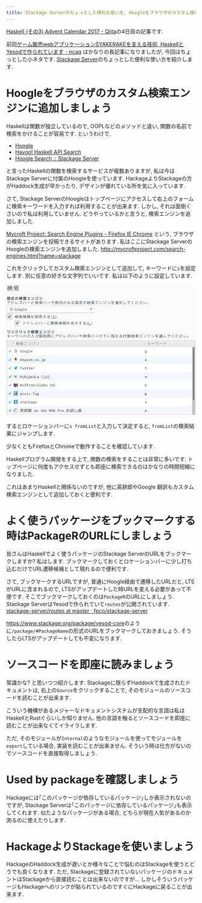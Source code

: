 ```yaml
---
title: Stackage Serverのちょっとした便利な使い方, Hoogleをブラウザのカスタム検索エンジンに追加しましょう, よく使うパッケージをブックマークする時はPackageRのURLにしましょう
---
```


[Haskell (その3) Advent Calendar 2017 - Qiita](https://qiita.com/advent-calendar/2017/haskell3)の4日目の記事です.

前回[ゲーム販売webアプリケーションSYAKERAKEを支える技術, HaskellとYesodで作られています - ncaq](https://www.ncaq.net/2017/12/03/00/00/00/)
はかなりの長記事になりましたが,
今回はちょっとした小ネタです.
[Stackage Server](https://www.stackage.org/)のちょっとした便利な使い方を紹介します.

# Hoogleをブラウザのカスタム検索エンジンに追加しましょう

Haskellは関数が独立しているので,
OOPLなどのメソッドと違い,
関数の名前で検索をかけることが容易です.
というわけで,

* [Hoogle](https://www.haskell.org/hoogle/)
* [Hayoo! Haskell API Search](https://hayoo.fh-wedel.de/)
* [Hoogle Search :: Stackage Server](https://www.stackage.org/lts-9.14/hoogle)

と言ったHaskellの関数を検索するサービスが複数ありますが,
私は今はStackage Serverに付属のHoogleを使っています.
HackageよりStackageの方がHaddock生成が早かったり,
デザインが優れている所を気に入っています.

さて,
Stackage ServerのHoogleはトップページにアクセスして右上のフォームに検索キーワードを入力すれば利用することが出来ます.
しかし,
それは面倒くさいので私は利用していません.
どうやっているかと言うと,
検索エンジンを追加しました.

[Mycroft Project: Search Engine Plugins - Firefox IE Chrome](http://mycroftproject.com/)
という,
ブラウザの検索エンジンを投稿できるサイトがあります.
私はここにStackage ServerのHoogleの検索エンジンを追加しました.
<http://mycroftproject.com/search-engines.html?name=stackage>

これをクリックしてカスタム検索エンジンとして追加して,
キーワードに`s`を設定します.
別に任意の好きな文字列でいいです.
私は以下のように設定しています.

![Firefox 設定 検索](/asset/screenshot-2017-12-03-17-31-07.png)

するとロケーションバーに`s fromList`と入力して決定すると,
`fromList`の検索結果にジャンプします.

少なくともFirefoxとChromeで動作することを確認しています.

Haskellプログラム開発をする上で,
関数の検索をすることは非常に多いです.
トップページに何度もアクセスせずとも即座に検索できるのはかなりの時間短縮になりました.

これはあまりHaskellと関係ないのですが,
他に英辞郎やGoogle 翻訳もカスタム検索エンジンとして追加しておくと便利です.

# よく使うパッケージをブックマークする時はPackageRのURLにしましょう

皆さんはHaskellでよく使うパッケージのStackage ServerのURLをブックマークしますか?
私はします.
ブックマークしておくとロケーションバーに少し打ち込むだけでURL遷移候補として現れるので便利です.

さて,
ブックマークするURLですが,
普通にHoogle経由で遷移したURLだと,
LTSがURLに含まれるので,
LTSがアップデートした時URLを変える必要があって不便です.
そこでブックマークしておくのは`PackageR`のURLにしましょう.
Stackage ServerはYesodで作られていて`routes`が公開されています.
[stackage-server/routes at master · fpco/stackage-server](https://github.com/fpco/stackage-server/blob/master/config/routes)

<https://www.stackage.org/package/yesod-core>のように`/package/#PackageName`の形式のURLをブックマークしておきましょう.
そうしたらLTSがアップデートしても不変になります.

# ソースコードを即座に読みましょう

常識かな?
と思いつつ紹介します.
Stackageに限らずHaddockで生成されたドキュメントは,
右上の`Source`をクリックすることで,
そのモジュールのソースコードを読むことが出来ます.

こういう機構があるメジャーなドキュメントシステムが支配的な言語は私はHaskellとRustぐらいしか知りません.
他の言語を触るとソースコードを即座に読むことが出来なくてイライラします.

ただ,
そのモジュールが`Internal`のようなモジュールを使ってモジュールを`export`している場合,
実装を読むことが出来ません.
そういう時は仕方がないのでソースコードを直接取得しましょう.

# Used by packageを確認しましょう

Hackageには｢このパッケージが依存しているパッケージ｣しか表示されないのですが,
Stackage Serverは｢このパッケージに依存しているパッケージ｣も表示してくれます.
似たようなパッケージがある場合,
どちらが現在人気があるのか測るのに使えたりします.

# HackageよりStackageを使いましょう

HackageのHaddock生成が遅いとか様々なことで悩むのはStackageを使うとどうでも良くなります.
ただ,
Stackageに登録されていないパッケージのドキュメントはStackageから直接読むことは出来ないのですが…
しかしそういうパッケージもHackageへのリンクが貼られているのですぐにHackageに戻ることが出来ます.
